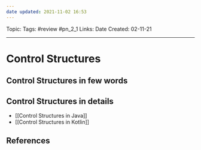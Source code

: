 ```yaml
---
date updated: 2021-11-02 16:53
---
```


Topic:
Tags: #review #pn_2_1
Links:
Date Created: 02-11-21

---

# Control Structures

## Control Structures in few words

## Control Structures in details

- [[Control Structures in Java]]
- [[Control Structures in Kotlin]]

## References
